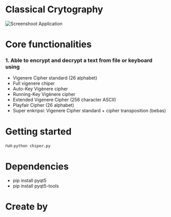 # Classical Crytography

![Screenshoot Application](https://github.com/ivanfadillah/classical-crytography/sc.png)

# Core functionalities

### 1. Able to encrypt and decrypt a text from file or keyboard using 
* Vigenere Cipher standard (26 alphabet)
* Full vigenere chiper
* Auto-Key Vigènere cipher
* Running-Key Vigènere cipher
* Extended Vigenere Cipher (256 character ASCII)
* Playfair Cipher (26 alphabet)
* Super enkripsi: Vigenere Cipher standard + cipher transposition (bebas)

# Getting started
run ```python chiper.py```

# Dependencies
* pip install pyqt5
* pip install pyqt5-tools

# Create by
